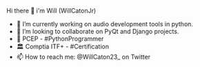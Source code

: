 Hi there 👋 i'm Will (WillCatonJr)

- 🎨 I’m currently working on audio development tools in python.
- 👯 I’m looking to collaborate on PyQt and Django projects.
- 🥂 PCEP - #PythonProgrammer
- 🏛 Comptia ITF+ - #Certification
- 📫 How to reach me: @WillCaton23_ on Twitter 

